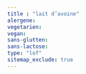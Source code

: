 ```yaml
---
title : "lait d’avoine"
alergene:
vegetarien:
vegan:
sans-glutten:
sans-lactose:
type: "lof"
sitemap_exclude: true
--- 
```

